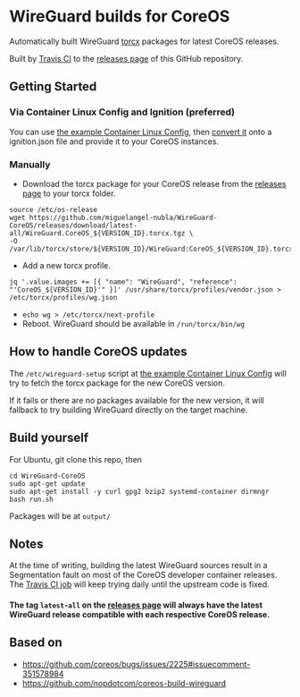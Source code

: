 
# WireGuard builds for CoreOS
Automatically built WireGuard [torcx](https://github.com/coreos/torcx) packages for latest CoreOS releases.

Built by [Travis CI](https://travis-ci.org/miguelangel-nubla/WireGuard-CoreOS/) to the [releases page](https://github.com/miguelangel-nubla/WireGuard-CoreOS/releases) of this GitHub repository.

## Getting Started

### Via Container Linux Config and Ignition (preferred)
You can use [the example Container Linux Config](container_linux_config.yml), then [convert it]([https://github.com/coreos/container-linux-config-transpiler](https://github.com/coreos/container-linux-config-transpiler)) onto a ignition.json file and provide it to your CoreOS instances.

### Manually
* Download the torcx package for your CoreOS release from the [releases page](https://github.com/miguelangel-nubla/WireGuard-CoreOS/releases) to your torcx folder.
```
source /etc/os-release
wget https://github.com/miguelangel-nubla/WireGuard-CoreOS/releases/download/latest-all/WireGuard.CoreOS_${VERSION_ID}.torcx.tgz \
-O /var/lib/torcx/store/${VERSION_ID}/WireGuard:CoreOS_${VERSION_ID}.torcx.tgz
```
* Add a new torcx profile.
```
jq '.value.images += [{ "name": "WireGuard", "reference": "'CoreOS_${VERSION_ID}'" }]' /usr/share/torcx/profiles/vendor.json > /etc/torcx/profiles/wg.json
```
* `echo wg > /etc/torcx/next-profile`
* Reboot. WireGuard should be available in `/run/torcx/bin/wg`

## How to handle CoreOS updates
The `/etc/wireguard-setup` script at [the example Container Linux Config](container_linux_config.yml) will try to fetch the torcx package for the new CoreOS version.

If it fails or there are no packages available for the new version, it will fallback to try building WireGuard directly on the target machine.

## Build yourself
For Ubuntu, git clone this repo, then
```
cd WireGuard-CoreOS
sudo apt-get update
sudo apt-get install -y curl gpg2 bzip2 systemd-container dirmngr
bash run.sh
```
Packages will be at `output/`

## Notes
At the time of writing, building the latest WireGuard sources result in a Segmentation fault on most of the CoreOS developer container releases.\
The [Travis CI job](https://travis-ci.org/miguelangel-nubla/WireGuard-CoreOS/) will keep trying daily until the upstream code is fixed.

#### The tag `latest-all` on the [releases page](https://github.com/miguelangel-nubla/WireGuard-CoreOS/releases/tag/latest-all) will always have the latest WireGuard release compatible with each respective CoreOS release.

## Based on
* https://github.com/coreos/bugs/issues/2225#issuecomment-351578984
* https://github.com/nopdotcom/coreos-build-wireguard
